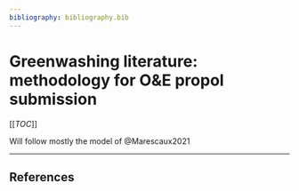```yaml
---
bibliography: bibliography.bib
---
```


# Greenwashing literature: methodology for O&E propol submission

[[_TOC_]]

Will follow mostly the model of @Marescaux2021

---

## References